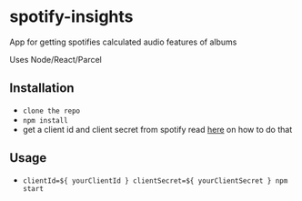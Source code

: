 # spotify-insights

App for getting spotifies calculated audio features of albums

Uses Node/React/Parcel

## Installation
* `clone the repo`
* `npm install`
* get a client id and client secret from spotify read [here](https://developer.spotify.com/documentation/general/guides/authorization-guide/) on how to do that

## Usage
* `clientId=${ yourClientId } clientSecret=${ yourClientSecret } npm start`